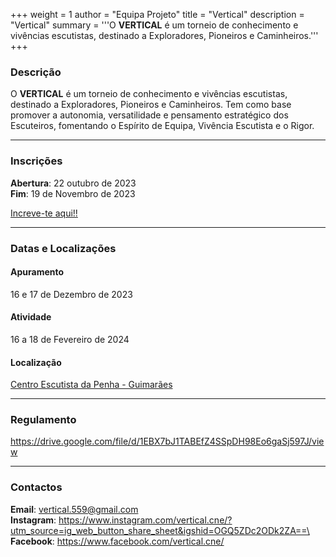 +++
weight = 1
author = "Equipa Projeto"
title = "Vertical"
description = "Vertical"
summary = '''O **VERTICAL** é um torneio de conhecimento e vivências escutistas, destinado a Exploradores, Pioneiros e Caminheiros.'''
+++

### Descrição

O **VERTICAL** é um torneio de conhecimento e vivências escutistas, destinado a Exploradores, Pioneiros e Caminheiros.
Tem como base promover a autonomia, versatilidade e pensamento estratégico dos Escuteiros, fomentando o Espírito de Equipa, Vivência Escutista e o Rigor.

---

### Inscrições

**Abertura**: 22 outubro de 2023\
**Fim**: 19 de Novembro de 2023

[Increve-te aqui!!](https://tinyurl.com/InscricaoVertical24)

---

### Datas e Localizações

#### Apuramento 
16 e 17 de Dezembro de 2023

#### Atividade
16 a 18 de Fevereiro de 2024

#### Localização
[Centro Escutista da Penha - Guimarães](https://maps.app.goo.gl/u6BeNhrSCZSD71pF8)

---

### Regulamento

https://drive.google.com/file/d/1EBX7bJ1TABEfZ4SSpDH98Eo6gaSj597J/view

---

### Contactos

**Email**: vertical.559@gmail.com\
**Instagram**: https://www.instagram.com/vertical.cne/?utm_source=ig_web_button_share_sheet&igshid=OGQ5ZDc2ODk2ZA==\
**Facebook**: https://www.facebook.com/vertical.cne/

